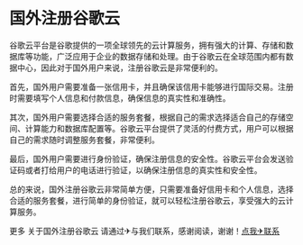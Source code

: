 # 国外注册谷歌云

谷歌云平台是谷歌提供的一项全球领先的云计算服务，拥有强大的计算、存储和数据库等功能，广泛应用于企业的数据存储和处理。由于谷歌云在全球范围内都有数据中心，因此对于国外用户来说，注册谷歌云是非常便利的。

首先，国外用户需要准备一张信用卡，并且确保该信用卡能够进行国际交易。注册时需要填写个人信息和付款信息，确保信息的真实性和准确性。

其次，国外用户需要选择合适的服务套餐，根据自己的需求选择适合自己的存储空间、计算能力和数据库配置等。谷歌云平台提供了灵活的付费方式，用户可以根据自己的需求随时调整服务套餐，非常便利。

最后，国外用户需要进行身份验证，确保注册信息的安全性。谷歌云平台会发送验证码或者打给用户的电话进行验证，以确保注册信息的真实性和安全性。

总的来说，国外注册谷歌云非常简单方便，只需要准备好信用卡和个人信息，选择合适的服务套餐，进行简单的身份验证，就可以轻松注册谷歌云，享受强大的云计算服务。

更多 关于国外注册谷歌云 请通过✈与我们联系，感谢阅读，谢谢！[点我✈联系](https://add.k02.cc)